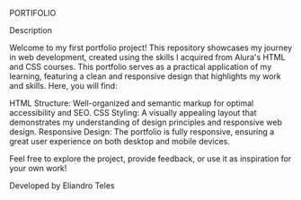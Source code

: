 PORTIFOLIO

Description

Welcome to my first portfolio project! This repository showcases my journey in web development, created using the skills I acquired from Alura's HTML and CSS courses.
This portfolio serves as a practical application of my learning, featuring a clean and responsive design that highlights my work and skills. Here, you will find:

HTML Structure: Well-organized and semantic markup for optimal accessibility and SEO.
CSS Styling: A visually appealing layout that demonstrates my understanding of design principles and responsive web design.
Responsive Design: The portfolio is fully responsive, ensuring a great user experience on both desktop and mobile devices.

Feel free to explore the project, provide feedback, or use it as inspiration for your own work!

Developed by Eliandro Teles
